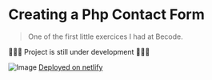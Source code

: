 # Creating a Php Contact Form
> One of the first little exercices I had at Becode.

🚨🚨🚨 Project is still under development 🚨🚨🚨

![Image]()
[Deployed on netlify](https://inspiring-feynman-e692f2.netlify.com/)